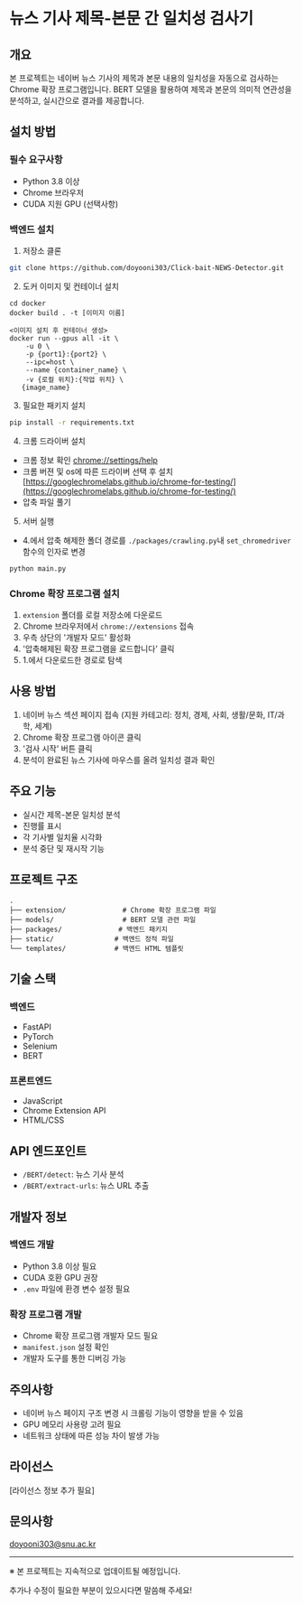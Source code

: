 # 뉴스 기사 제목-본문 간 일치성 검사기

## 개요
본 프로젝트는 네이버 뉴스 기사의 제목과 본문 내용의 일치성을 자동으로 검사하는 Chrome 확장 프로그램입니다. BERT 모델을 활용하여 제목과 본문의 의미적 연관성을 분석하고, 실시간으로 결과를 제공합니다.

## 설치 방법

### 필수 요구사항
- Python 3.8 이상
- Chrome 브라우저
- CUDA 지원 GPU (선택사항)

### 백엔드 설치
1. 저장소 클론
```bash
git clone https://github.com/doyooni303/Click-bait-NEWS-Detector.git
```

2. 도커 이미지 및 컨테이너 설치
```
cd docker
docker build . -t [이미지 이름]

<이미지 설치 후 컨테이너 생성>
docker run --gpus all -it \
	-u 0 \
	-p {port1}:{port2} \
	--ipc=host \
	--name {container_name} \
	-v {로컬 위치}:{작업 위치} \
   {image_name}

```

3. 필요한 패키지 설치
```bash
pip install -r requirements.txt
```

4. 크롬 드라이버 설치
- 크롬 정보 확인 [chrome://settings/help](chrome://settings/help)
- 크롬 버젼 및 os에 따른 드라이버 선택 후 설치 [https://googlechromelabs.github.io/chrome-for-testing/](https://googlechromelabs.github.io/chrome-for-testing/)
- 압축 파일 풀기


5. 서버 실행
- 4.에서 압축 해제한 폴더 경로를 `./packages/crawling.py`내 `set_chromedriver` 함수의 인자로 변경
```bash
python main.py
```

### Chrome 확장 프로그램 설치
1. `extension` 폴더를 로컬 저장소에 다운로드
2. Chrome 브라우저에서 `chrome://extensions` 접속
3. 우측 상단의 '개발자 모드' 활성화
4. '압축해제된 확장 프로그램을 로드합니다' 클릭
5. 1.에서 다운로드한 경로로 탐색

## 사용 방법
1. 네이버 뉴스 섹션 페이지 접속 (지원 카테고리: 정치, 경제, 사회, 생활/문화, IT/과학, 세계)
2. Chrome 확장 프로그램 아이콘 클릭
3. '검사 시작' 버튼 클릭
4. 분석이 완료된 뉴스 기사에 마우스를 올려 일치성 결과 확인

## 주요 기능
- 실시간 제목-본문 일치성 분석
- 진행률 표시
- 각 기사별 일치율 시각화
- 분석 중단 및 재시작 기능

## 프로젝트 구조
```
.
├── extension/              # Chrome 확장 프로그램 파일
├── models/                 # BERT 모델 관련 파일
├── packages/              # 백엔드 패키지
├── static/               # 백엔드 정적 파일
└── templates/            # 백엔드 HTML 템플릿
```

## 기술 스택
### 백엔드
- FastAPI
- PyTorch
- Selenium
- BERT

### 프론트엔드
- JavaScript
- Chrome Extension API
- HTML/CSS

## API 엔드포인트
- `/BERT/detect`: 뉴스 기사 분석
- `/BERT/extract-urls`: 뉴스 URL 추출

## 개발자 정보
### 백엔드 개발
- Python 3.8 이상 필요
- CUDA 호환 GPU 권장
- `.env` 파일에 환경 변수 설정 필요

### 확장 프로그램 개발
- Chrome 확장 프로그램 개발자 모드 필요
- `manifest.json` 설정 확인
- 개발자 도구를 통한 디버깅 가능

## 주의사항
- 네이버 뉴스 페이지 구조 변경 시 크롤링 기능이 영향을 받을 수 있음
- GPU 메모리 사용량 고려 필요
- 네트워크 상태에 따른 성능 차이 발생 가능

## 라이선스
[라이선스 정보 추가 필요]

## 문의사항
doyooni303@snu.ac.kr

---
※ 본 프로젝트는 지속적으로 업데이트될 예정입니다.

추가나 수정이 필요한 부분이 있으시다면 말씀해 주세요!
